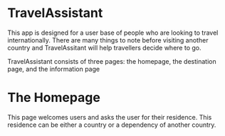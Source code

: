 # TravelAssistant
This app is designed for a user base of people who are looking to travel internationally.
There are many things to note before visiting another country and TravelAssitant will help travellers decide where to go.

TravelAssistant consists of three pages: the homepage, the destination page, and the information page

# The Homepage

This page welcomes users and asks the user for their residence. This residence can be either a country or a dependency of another country.

